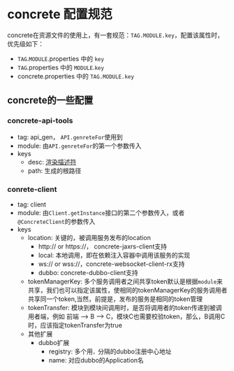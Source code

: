 # concrete 配置规范

concrete在资源文件的使用上，有一套规范：`TAG.MODULE.key`，配置该属性时，优先级如下：

- `TAG`.`MODULE`.properties 中的 `key`
- `TAG`.properties 中的 `MODULE`.`key`
- concrete.properties 中的 `TAG.MODULE.key`

## concrete的一些配置

### concrete-api-tools

- tag: api_gen， `API.genreteFor`使用到
- module: 由`API.genreteFor`的第一个参数传入
- keys
  - desc: [渲染描述符](../impl/API.md)
  - path: 生成的根路径

### conrete-client

- tag: client
- module: 由`Client.getInstance`接口的第二个参数传入，或者`@ConcreteClient`的参数传入
- keys
  - location: 关键的，被调用服务发布的location
    - http:// or https://， concrete-jaxrs-client支持
    - local: 本地调用，即在依赖注入容器中调用该服务的实现
    - ws:// or wss://，concrete-websocket-client-rx支持
    - dubbo: concrete-dubbo-client支持
  - tokenManagerKey: 多个服务调用者之间共享token默认是根据`module`来共享，我们也可以指定该属性，使相同的tokenManagerKey的服务调用者共享同一个token,当然，前提是，发布的服务是相同的token管理
  - tokenTransfer: 模块到模块间调用时，是否将调用者的token传递到被调用者端，例如 前端 --> B --> C，模块C也需要校验token，那么，B调用C时，应该指定tokenTransfer为true
  - 其他扩展
    - dubbo扩展
      - registry: 多个用`，`分隔的dubbo注册中心地址
      - name: 对应dubbo的Application名